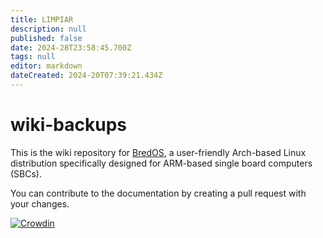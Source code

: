 ```yaml
---
title: LIMPIAR
description: null
published: false
date: 2024-28T23:58:45.700Z
tags: null
editor: markdown
dateCreated: 2024-20T07:39:21.434Z
---
```


# wiki-backups

This is the wiki repository for [BredOS](https://wiki.bredos.org/en/home), a user-friendly Arch-based Linux distribution specifically designed for ARM-based single board computers (SBCs).

You can contribute to the documentation by creating a pull request with your changes.

[![Crowdin](https://badges.crowdin.net/e/79de63f39f14962a569beb112d22861c/localized.svg)](https://bredos.crowdin.com/wiki)
